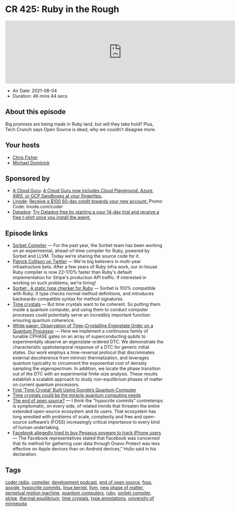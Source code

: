 # CR 425: Ruby in the Rough

<iframe src="https://player.fireside.fm/v2/MLf2ZzhC+5meB8Gdl?theme=dark" width="740" height="200" frameborder="0" scrolling="no"></iframe>

* Air Date: 2021-08-04
* Duration: 46 mins 44 secs

## About this episode

Big promises are being made in Ruby land, but will they take hold? Plus, Tech Crunch says Open Source is dead, why we couldn’t disagree more.

## Your hosts
* [Chris Fisher](https://coder.show/hosts/chrislas)
* [Michael Dominick](https://coder.show/hosts/michael)

## Sponsored by

  * [A Cloud Guru](https://acloudguru.com): [A Cloud Guru now includes Cloud Playground. Azure, AWS, or GCP Sandboxes at your fingertips.](https://acloudguru.com)
  * [Linode](https://linode.com/coder): [Receive a $100 60-day credit towards your new account. ](https://linode.com/coder) Promo Code: linode.com/coder
  * [Datadog](http://datadog.com/coderradio): [Try Datadog free by starting a your 14-day trial and receive a free t-shirt once you install the agent.](http://datadog.com/coderradio)



## Episode links

  * [Sorbet Compiler](https://sorbet.org/blog/2021/07/30/open-sourcing-sorbet-compiler "Sorbet Compiler") — For the past year, the Sorbet team has been working on an experimental, ahead-of-time compiler for Ruby, powered by Sorbet and LLVM. Today we’re sharing the source code for it.
  * [Patrick Collison on Twitter](https://twitter.com/patrickc/status/1410269843585069056 "Patrick Collison on Twitter") — We're big believers in multi-year infrastructure bets. After a few years of Ruby infra work, our in-house Ruby compiler is now 22–170% faster than Ruby's default implementation for Stripe's production API traffic. If interested in working on such problems, we're hiring!
  * [Sorbet · A static type checker for Ruby](https://sorbet.org/ "Sorbet · A static type checker for Ruby") — Sorbet is 100% compatible with Ruby. It type checks normal method definitions, and introduces backwards-compatible syntax for method signatures.
  * [Time crystals](https://thenextweb.com/news/google-may-have-achieved-breakthrough-time-crystals "Time crystals") — But time crystals want to be coherent. So putting them inside a quantum computer, and using them to conduct computer processes could potentially serve an incredibly important function: ensuring quantum coherence.
  * [White paper: Observation of Time-Crystalline Eigenstate Order on a Quantum Processor](https://arxiv.org/abs/2107.13571 "White paper: Observation of Time-Crystalline Eigenstate Order on a Quantum Processor") — Here we implement a continuous family of tunable CPHASE gates on an array of superconducting qubits to experimentally observe an eigenstate-ordered DTC. We demonstrate the characteristic spatiotemporal response of a DTC for generic initial states. Our work employs a time-reversal protocol that discriminates external decoherence from intrinsic thermalization, and leverages quantum typicality to circumvent the exponential cost of densely sampling the eigenspectrum. In addition, we locate the phase transition out of the DTC with an experimental finite-size analysis. These results establish a scalable approach to study non-equilibrium phases of matter on current quantum processors.
  * [First ‘Time Crystal’ Built Using Google’s Quantum Computer](https://www.quantamagazine.org/first-time-crystal-built-using-googles-quantum-computer-20210730/ "First ‘Time Crystal’ Built Using Google’s Quantum Computer")
  * [Time crystals could be the miracle quantum computing needs](https://thenextweb.com/news/time-crystals-could-be-the-miracle-quantum-computing-needs "Time crystals could be the miracle quantum computing needs")
  * [The end of open source?](https://techcrunch.com/2021/07/18/the-end-of-open-source/ "The end of open source?") — I think the “hypocrite commits” contretemps is symptomatic, on every side, of related trends that threaten the entire extended open-source ecosystem and its users. That ecosystem has long wrestled with problems of scale, complexity and free and open-source software’s (FOSS) increasingly critical importance to every kind of human undertaking. 
  * [Facebook allegedly tried to buy Pegasus spyware to track iPhone users](https://www.cultofmac.com/698979/facebook-pegasus-nso-spyware-track-iphone-users/ "Facebook allegedly tried to buy Pegasus spyware to track iPhone users") — The Facebook representatives stated that Facebook was concerned that its method for gathering user data through Onavo Protect was less effective on Apple devices than on Android devices,” Hulio said in his declaration.



## Tags

[coder radio](https://coder.show/tags/coder%20radio), [compiler](https://coder.show/tags/compiler), [development podcast](https://coder.show/tags/development%20podcast), [end of open source](https://coder.show/tags/end%20of%20open%20source), [foss](https://coder.show/tags/foss), [google](https://coder.show/tags/google), [hypocrite commits](https://coder.show/tags/hypocrite%20commits), [linux kernel](https://coder.show/tags/linux%20kernel), [llvm](https://coder.show/tags/llvm), [new phase of matter](https://coder.show/tags/new%20phase%20of%20matter), [perpetual motion machine](https://coder.show/tags/perpetual%20motion%20machine), [quantum computers](https://coder.show/tags/quantum%20computers), [ruby](https://coder.show/tags/ruby), [sorbet compiler](https://coder.show/tags/sorbet%20compiler), [stripe](https://coder.show/tags/stripe), [thermal equilibrium](https://coder.show/tags/thermal%20equilibrium), [time crystals](https://coder.show/tags/time%20crystals), [type annotations](https://coder.show/tags/type%20annotations), [university of minnesota](https://coder.show/tags/university%20of%20minnesota)